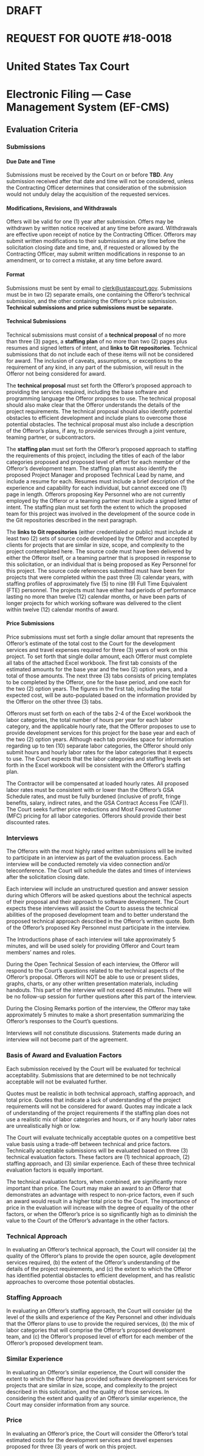 # DRAFT
# REQUEST FOR QUOTE #18-0018
# United States Tax Court
# Electronic Filing — Case Management System (EF-CMS)

## Evaluation Criteria

### Submissions

#### Due Date and Time

Submissions must be received by the Court on or before **TBD**.  Any submission received after that date and time will not be considered, unless the Contracting Officer determines that consideration of the submission would not unduly delay the acquisition of the requested services.

#### Modifications, Revisions, and Withdrawals

Offers will be valid for one (1) year after submission.  Offers may be withdrawn by written notice received at any time before award.  Withdrawals are effective upon receipt of notice by the Contracting Officer.  Offerors may submit written modifications to their submissions at any time before the solicitation closing date and time, and, if requested or allowed by the Contracting Officer, may submit written modifications in response to an amendment, or to correct a mistake, at any time before award.

#### Format

Submissions must be sent by email to [clerk@ustaxcourt.gov](mailto:clerk@ustaxcourt.gov).  Submissions must be in two (2) separate emails, one containing the Offeror’s technical submission, and the other containing the Offeror’s price submission.   **Technical submissions and price submissions must be separate.**

#### Technical Submissions

Technical submissions must consist of a **technical proposal** of no more than three (3) pages, a **staffing plan** of no more than two (2) pages plus resumes and signed letters of intent, and **links to Git repositories**.  Technical submissions that do not include each of these items will not be considered for award.  The inclusion of caveats, assumptions, or exceptions to the requirement of any kind, in any part of the submission, will result in the Offeror not being considered for award.

The **technical proposal** must set forth the Offeror’s proposed approach to providing the services required, including the base software and programming language the Offeror proposes to use.  The technical proposal should also make clear that the Offeror understands the details of the project requirements.  The technical proposal should also identify potential obstacles to efficient development and include plans to overcome those potential obstacles.  The technical proposal must also include a description of the Offeror’s plans, if any, to provide services through a joint venture, teaming partner, or subcontractors.

The **staffing plan** must set forth the Offeror’s proposed approach to staffing the requirements of this project, including the titles of each of the labor categories proposed and proposed level of effort for each member of the Offeror’s development team.  The staffing plan must also identify the proposed Project Manager and proposed Technical Lead by name, and include a resume for each.  Resumes must include a brief description of the experience and capability for each individual, but cannot exceed one (1) page in length.  Offerors proposing Key Personnel who are not currently employed by the Offeror or a teaming partner must include a signed letter of intent.  The staffing plan must set forth the extent to which the proposed team for this project was involved in the development of the source code in the Git repositories described in the next paragraph.

The **links to Git repositories** (either credentialed or public) must include at least two (2) sets of source code developed by the Offeror and accepted by clients for projects that are similar in size, scope, and complexity to the project contemplated here.  The source code must have been delivered by either the Offeror itself, or a teaming partner that is proposed in response to this solicitation, or an individual that is being proposed as Key Personnel for this project.  The source code references submitted must have been for projects that were completed within the past three (3) calendar years, with staffing profiles of approximately five (5) to nine (9) Full Time Equivalent (FTE) personnel.  The projects must have either had periods of performance lasting no more than twelve (12) calendar months, or have been parts of longer projects for which working software was delivered to the client within twelve (12) calendar months of award.

#### Price Submissions

Price submissions must set forth a single dollar amount that represents the Offeror’s estimate of the total cost to the Court for the development services and travel expenses required for three (3) years of work on this project.  To set forth that single dollar amount, each Offeror must complete all tabs of the attached Excel workbook.  The first tab consists of the estimated amounts for the base year and the two (2) option years, and a total of those amounts.  The next three (3) tabs consists of pricing templates to be completed by the Offeror, one for the base period, and one each for the two (2) option years.  The figures in the first tab, including the total expected cost, will be auto-populated based on the information provided by the Offeror on the other three (3) tabs.

Offerors must set forth on each of the tabs 2-4 of the Excel workbook the labor categories, the total number of hours per year for each labor category, and the applicable hourly rate, that the Offeror proposes to use to provide development services for this project for the base year and each of the two (2) option years.  Although each tab provides space for information regarding up to ten (10) separate labor categories, the Offeror should only submit hours and hourly labor rates for the labor categories that it expects to use.  The Court expects that the labor categories and staffing levels set forth in the Excel workbook will be consistent with the Offeror’s staffing plan.

The Contractor will be compensated at loaded hourly rates.  All proposed labor rates must be consistent with or lower than the Offeror’s GSA Schedule rates, and must be fully burdened (inclusive of profit, fringe benefits, salary, indirect rates, and the GSA Contract Access Fee (CAF)).  The Court seeks further price reductions and Most Favored Customer (MFC) pricing for all labor categories.  Offerors should provide their best discounted rates.

### Interviews

The Offerors with the most highly rated written submissions will be invited to participate in an interview as part of the evaluation process.  Each interview will be conducted remotely via video connection and/or teleconference.  The Court will schedule the dates and times of interviews after the solicitation closing date.

Each interview will include an unstructured question and answer session during which Offerors will be asked questions about the technical aspects of their proposal and their approach to software development.  The Court expects these interviews will assist the Court to assess the technical abilities of the proposed development team and to better understand the proposed technical approach described in the Offeror’s written quote.  Both of the Offeror’s proposed Key Personnel must participate in the interview.

The Introductions phase of each interview will take approximately 5 minutes, and will be used solely for providing Offeror and Court team members’ names and roles.

During the Open Technical Session of each interview, the Offeror will respond to the Court’s questions related to the technical aspects of the Offeror’s proposal.  Offerors will NOT be able to use or present slides, graphs, charts, or any other written presentation materials, including handouts.  This part of the interview will not exceed 45 minutes.  There will be no follow-up session for further questions after this part of the interview.

During the Closing Remarks portion of the interview, the Offeror may take approximately 5 minutes to make a short presentation summarizing the Offeror’s responses to the Court’s questions.

Interviews will not constitute discussions.  Statements made during an interview will not become part of the agreement.

### Basis of Award and Evaluation Factors

Each submission received by the Court will be evaluated for technical acceptability.  Submissions that are determined to be not technically acceptable will not be evaluated further.

Quotes must be realistic in both technical approach, staffing approach, and total price.  Quotes that indicate a lack of understanding of the project requirements will not be considered for award.  Quotes may indicate a lack of understanding of the project requirements if the staffing plan does not use a realistic mix of labor categories and hours, or if any hourly labor rates are unrealistically high or low.

The Court will evaluate technically acceptable quotes on a competitive best value basis using a trade-off between technical and price factors.  Technically acceptable submissions will be evaluated based on three (3) technical evaluation factors.  These factors are (1) technical approach, (2) staffing approach, and (3) similar experience.  Each of these three technical evaluation factors is equally important.

The technical evaluation factors, when combined, are significantly more important than price.  The Court may make an award to an Offeror that demonstrates an advantage with respect to non-price factors, even if such an award would result in a higher total price to the Court.  The importance of price in the evaluation will increase with the degree of equality of the other factors, or when the Offeror’s price is so significantly high as to diminish the value to the Court of the Offeror’s advantage in the other factors.

### Technical Approach

In evaluating an Offeror’s technical approach, the Court will consider (a) the quality of the Offeror’s plans to provide the open source, agile development services required, (b) the extent of the Offeror’s understanding of the details of the project requirements, and (c) the extent to which the Offeror has identified potential obstacles to efficient development, and has realistic approaches to overcome those potential obstacles.

### Staffing Approach

In evaluating an Offeror’s staffing approach, the Court will consider (a) the level of the skills and experience of the Key Personnel and other individuals that the Offeror plans to use to provide the required services, (b) the mix of labor categories that will comprise the Offeror’s proposed development team, and (c) the Offeror’s proposed level of effort for each member of the Offeror’s proposed development team.

### Similar Experience

In evaluating an Offeror’s similar experience, the Court will consider the extent to which the Offeror has provided software development services for projects that are similar in size, scope, and complexity to the project described in this solicitation, and the quality of those services.  In considering the extent and quality of an Offeror’s similar experience, the Court may consider information from any source.

### Price

In evaluating an Offeror’s price, the Court will consider the Offeror’s total estimated costs for the development services and travel expenses proposed for three (3) years of work on this project.
